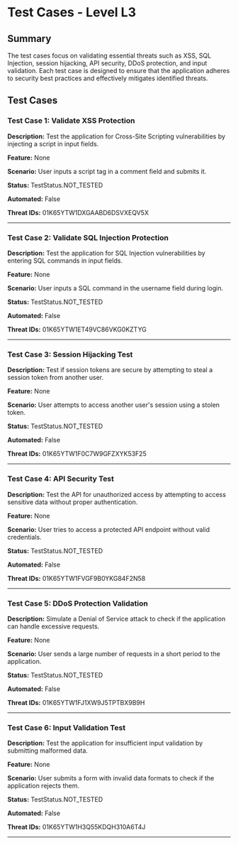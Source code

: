 # Test Cases - Level L3

## Summary

The test cases focus on validating essential threats such as XSS, SQL Injection, session hijacking, API security, DDoS protection, and input validation. Each test case is designed to ensure that the application adheres to security best practices and effectively mitigates identified threats.

## Test Cases

### Test Case 1: Validate XSS Protection

**Description:** Test the application for Cross-Site Scripting vulnerabilities by injecting a script in input fields.

**Feature:** None

**Scenario:** User inputs a script tag in a comment field and submits it.

**Status:** TestStatus.NOT_TESTED

**Automated:** False

**Threat IDs:** 01K65YTW1DXGAABD6DSVXEQV5X

---

### Test Case 2: Validate SQL Injection Protection

**Description:** Test the application for SQL Injection vulnerabilities by entering SQL commands in input fields.

**Feature:** None

**Scenario:** User inputs a SQL command in the username field during login.

**Status:** TestStatus.NOT_TESTED

**Automated:** False

**Threat IDs:** 01K65YTW1ET49VC86VKG0KZTYG

---

### Test Case 3: Session Hijacking Test

**Description:** Test if session tokens are secure by attempting to steal a session token from another user.

**Feature:** None

**Scenario:** User attempts to access another user's session using a stolen token.

**Status:** TestStatus.NOT_TESTED

**Automated:** False

**Threat IDs:** 01K65YTW1F0C7W9GFZXYK53F25

---

### Test Case 4: API Security Test

**Description:** Test the API for unauthorized access by attempting to access sensitive data without proper authentication.

**Feature:** None

**Scenario:** User tries to access a protected API endpoint without valid credentials.

**Status:** TestStatus.NOT_TESTED

**Automated:** False

**Threat IDs:** 01K65YTW1FVGF9B0YKG84F2N58

---

### Test Case 5: DDoS Protection Validation

**Description:** Simulate a Denial of Service attack to check if the application can handle excessive requests.

**Feature:** None

**Scenario:** User sends a large number of requests in a short period to the application.

**Status:** TestStatus.NOT_TESTED

**Automated:** False

**Threat IDs:** 01K65YTW1FJ1XW9J5TPTBX9B9H

---

### Test Case 6: Input Validation Test

**Description:** Test the application for insufficient input validation by submitting malformed data.

**Feature:** None

**Scenario:** User submits a form with invalid data formats to check if the application rejects them.

**Status:** TestStatus.NOT_TESTED

**Automated:** False

**Threat IDs:** 01K65YTW1H3Q55KDQH310A6T4J

---

